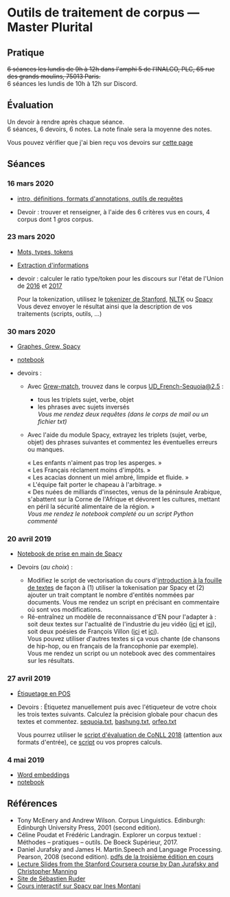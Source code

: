 # Outils de traitement de corpus — Master Plurital

## Pratique

~~6 séances les lundis de 9h à 12h dans l'amphi 5 de l'INALCO, PLC, 65 rue des grands moulins, 75013 Paris.~~  
6 séances les lundis de 10h à 12h sur Discord.

## Évaluation

Un devoir à rendre après chaque séance.  
6 séances, 6 devoirs, 6 notes. La note finale sera la moyenne des notes.

Vous pouvez vérifier que j'ai bien reçu vos devoirs sur [cette page](devoirs-rendus.md)

## Séances

### 16 mars 2020

* [intro, définitions, formats d'annotations, outils de requêtes](outils_corpus-1.html)

* Devoir : trouver et renseigner, à l'aide des 6 critères vus en cours, 4 corpus dont 1 *gros* corpus. 

### 23 mars 2020
* [Mots, types, tokens](outils_corpus-2.html)
* [Extraction d'informations](outils_corpus-3.html)

* devoir : calculer le ratio type/token pour les discours sur l'état de l'Union de [2016](files/stateoftheunion2016.txt) et [2017](files/stateoftheunion2017.txt)

  Pour la tokenization, utilisez le [tokenizer de Stanford](https://nlp.stanford.edu/software/tokenizer.shtml), [NLTK](http://www.nltk.org) ou [Spacy](https://spacy.io/)
  Vous devez envoyer le résultat ainsi que la description de vos traitements (scripts, outils, …)

### 30 mars 2020

* [Graphes, Grew, Spacy](outils_corpus-4.html)
* [notebook](outils_corpus-4.ipynb)

* devoirs : 
  - Avec [Grew-match](http://match.grew.fr/?corpus=UD_French-Sequoia@2.5#), trouvez dans le corpus UD_French-Sequoia@2.5 :
     - tous les triplets sujet, verbe, objet
     - les phrases avec sujets inversés  
  *Vous me rendez deux requêtes (dans le corps de mail ou un fichier txt)*

  - Avec l'aide du module Spacy, extrayez les triplets (sujet, verbe, objet) des phrases suivantes et commentez les éventuelles erreurs ou manques.

    « Les enfants n'aiment pas trop les asperges. »  
    « Les Français réclament moins d'impôts. »  
    « Les acacias donnent un miel ambré, limpide et fluide. »  
    « L'équipe fait porter le chapeau à l'arbitrage. »  
    « Des nuées de milliards d'insectes, venus de la péninsule Arabique, s'abattent sur la Corne de l'Afrique et dévorent les cultures, mettant en péril la sécurité alimentaire de la région. »  
  *Vous me rendez le notebook completé ou un script Python commenté*



### 20 avril 2019

* [Notebook de prise en main de Spacy](outils_corpus-5.ipynb)

* Devoirs (*au choix*) :
  * Modifiez le script de vectorisation du cours d'[introduction à la fouille de textes](https://loicgrobol.github.io/intro-fouille-textes/) de façon à (1) utiliser la tokenisation par Spacy et (2) ajouter un trait comptant le nombre d'entités nommées par documents. Vous me rendez un script en précisant en commentaire où sont vos modifications.
  * Ré-entraînez un modèle de reconnaissance d'EN pour l'adapter à : soit deux textes sur l'actualité de l'industrie du jeu vidéo ([ici](https://www.cnews.fr/vie-numerique/2020-04-09/confinement-le-service-de-jeux-video-stadia-est-gratuit-pendant-deux-mois) et [ici](https://www.20minutes.fr/high-tech/2758007-20200409-google-stadia-lancement-version-gratuite-deux-mois-abonnement-pro-egalement-offerts)), soit deux poésies de François Villon ([ici](https://www.poetica.fr/poeme-5050/francois-villon-ballade-des-dames-du-temps-jadis/) et [ici](https://www.poetica.fr/poeme-5052/francois-villon-ballade-des-seigneurs-du-temps-jadis/)).  
  Vous pouvez utiliser d'autres textes si ça vous chante (de chansons de hip-hop, ou en français de la francophonie par exemple).  
  Vous me rendez un script ou un notebook avec des commentaires sur les résultats.

### 27 avril 2019

* [Étiquetage en POS](outils_corpus-6.html)

* Devoirs : Étiquetez manuellement puis avec l'étiqueteur de votre choix les trois textes suivants. Calculez la précision globale pour chacun des textes et commentez.
[sequoia.txt](files/sequoia.txt), [bashung.txt](files/bashung.txt), [orfeo.txt](files/orfeo.txt)

  Vous pourrez utiliser le [script d'évaluation de CoNLL 2018](http://universaldependencies.org/conll18/evaluation.html) (attention aux formats d'entrée), ce [script](https://github.com/dtuggener/ComparEval/blob/master/pos_tagging/eval_pos_tagger.py) ou vos propres calculs.



### 4 mai 2019

* [Word embeddings](outils_corpus-7.html)
* [notebook](outils_corpus-7.ipynb)

## Références

  * Tony McEnery and Andrew Wilson. Corpus  Linguistics. Edinburgh: Edinburgh University Press, 2001 (second edition).
  * Céline Poudat et Frédéric Landragin. Explorer un corpus textuel : Méthodes – pratiques – outils. De Boeck Supérieur, 2017.
  * Daniel Jurafsky and James H. Martin.Speech and Language Processing. Pearson, 2008 (second edition). [pdfs de la troisième édition en cours](https://web.stanford.edu/~jurafsky/slp3/)
  * [Lecture Slides from the Stanford Coursera course by Dan Jurafsky and Christopher Manning](https://web.stanford.edu/~jurafsky/NLPCourseraSlides.html)
  * [Site de Sébastien Ruder](http://ruder.io/)
  * [Cours interactif sur Spacy par Ines Montani](https://course.spacy.io/)
